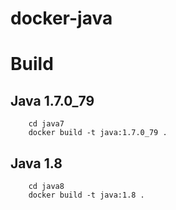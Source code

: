 # docker-java

# Build
## Java 1.7.0_79
```
	cd java7
	docker build -t java:1.7.0_79 .
```
## Java 1.8
```
	cd java8
	docker build -t java:1.8 .
```